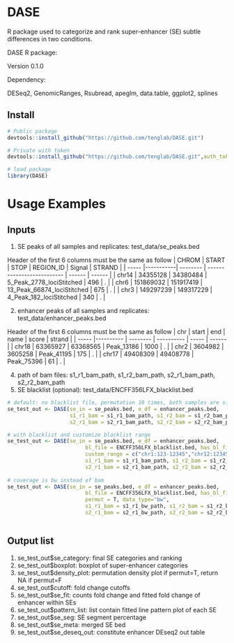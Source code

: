 # DASE
R package used to categorize and rank super-enhancer (SE) subtle differences in two conditions.

DASE R package:

Version 0.1.0

Dependency:

DESeq2, GenomicRanges, Rsubread, apeglm, data.table, ggplot2, splines

## Install
```R
# Public package
devtools::install_github("https://github.com/tenglab/DASE.git")

# Private with token
devtools::install_github("https://github.com/tenglab/DASE.git",auth_toke="your token")

# load package
library(DASE)
```

# Usage Examples
## Inputs                                                                                                 
 1. SE peaks of all samples and replicates: test_data/se_peaks.bed
 
 Header of the first 6 columns must be the same as follow
| CHROM | START     | STOP      | REGION_ID                  | Signal | STRAND |
| ----- |-----------| --------  | -------------------------- | ------ | ------ |
| chr14 | 34355128  | 34380484  | 5_Peak_2778_lociStitched   | 496    | .      |
| chr6  | 151869032 | 151917419 | 13_Peak_66874_lociStitched | 675    | .      |
| chr3  | 149297239 | 149317229 | 4_Peak_182_lociStitched    | 340    | .      |


 2. enhancer peaks of all samples and replicates: test_data/enhancer_peaks.bed
 
 Header of the first 6 columns must be the same as follow
| chr   | start     | end      | name       | score | strand |
| ----- |---------- | -------- | ---------- | ----- | ------ |
| chr18 | 63365927  | 63368565 | Peak_13186 | 1000  | .      |
| chr2  | 3604982   | 3605258  | Peak_41195 | 175   | .      |
| chr17 | 49408309  | 49408778 | Peak_75396 | 61    | .      |

 4. path of bam files: s1_r1_bam_path, s1_r2_bam_path, s2_r1_bam_path, s2_r2_bam_path
 5. SE blacklist (optional): test_data/ENCFF356LFX_blacklist.bed                                                                                  
                                             

```R
# default: no blacklist file, permutation 10 times, both samples are single end
se_test_out <- DASE(se_in = se_peaks.bed, e_df = enhancer_peaks.bed, 
                    s1_r1_bam = s1_r1_bam_path, s1_r2_bam = s1_r2_bam_path, 
                    s2_r1_bam = s2_r1_bam_path, s2_r2_bam = s2_r2_bam_path)

# with blacklist and customize blacklist range
se_test_out <- DASE(se_in = se_peaks.bed, e_df = enhancer_peaks.bed, 
                         bl_file = ENCFF356LFX_blacklist.bed, has_bl_file = TRUE,
                         custom_range = c("chr1:123-12345","chr12:12345-1234567"),
                         s1_r1_bam = s1_r1_bam_path, s1_r2_bam = s1_r2_bam_path,
                         s2_r1_bam = s2_r1_bam_path, s2_r2_bam = s2_r2_bam_path)
                           
# coverage is bw instead of bam
se_test_out <- DASE(se_in = se_peaks.bed, e_df = enhancer_peaks.bed, 
                         bl_file = ENCFF356LFX_blacklist.bed, has_bl_file = T,
                         permut = T, data_type="bw",
                         s1_r1_bam = s1_r1_bw_path, s1_r2_bam = s1_r2_bw_path,
                         s2_r1_bam = s2_r1_bw_path, s2_r2_bam = s2_r2_bw_path)
                         

```
## Output list
 1. se_test_out$se_category: final SE categories and ranking
 2. se_test_out$boxplot: boxplot of super-enhancer categories
 3. se_test_out$density_plot: permutation density plot if permut=T, return NA if permut=F
 4. se_test_out$cutoff: fold change cutoffs
 5. se_test_out$se_fit: counts fold change and fitted fold change of enhancer within SEs 
 6. se_test_out$pattern_list: list contain fitted line pattern plot of each SE
 7. se_test_out$se_seg: SE segment percentage
 8. se_test_out$se_meta: merged SE bed
 9. se_test_out$se_deseq_out: constitute enhancer DEseq2 out table
